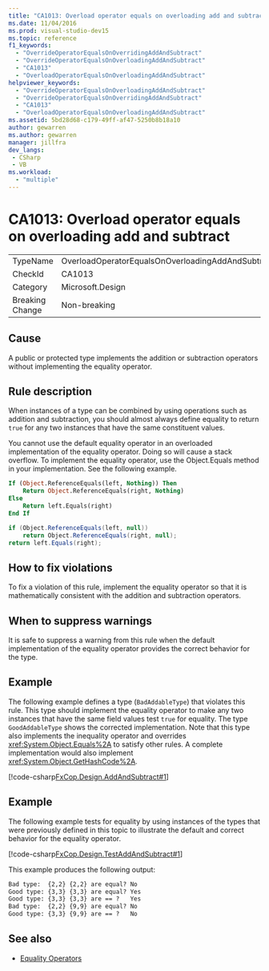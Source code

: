```yaml
---
title: "CA1013: Overload operator equals on overloading add and subtract"
ms.date: 11/04/2016
ms.prod: visual-studio-dev15
ms.topic: reference
f1_keywords:
  - "OverrideOperatorEqualsOnOverridingAddAndSubtract"
  - "OverrideOperatorEqualsOnOverloadingAddAndSubtract"
  - "CA1013"
  - "OverloadOperatorEqualsOnOverloadingAddAndSubtract"
helpviewer_keywords:
  - "OverrideOperatorEqualsOnOverloadingAddAndSubtract"
  - "OverrideOperatorEqualsOnOverridingAddAndSubtract"
  - "CA1013"
  - "OverloadOperatorEqualsOnOverloadingAddAndSubtract"
ms.assetid: 5bd28d68-c179-49ff-af47-5250b8b18a10
author: gewarren
ms.author: gewarren
manager: jillfra
dev_langs:
 - CSharp
 - VB
ms.workload:
  - "multiple"
---
```

# CA1013: Overload operator equals on overloading add and subtract

|||
|-|-|
|TypeName|OverloadOperatorEqualsOnOverloadingAddAndSubtract|
|CheckId|CA1013|
|Category|Microsoft.Design|
|Breaking Change|Non-breaking|

## Cause
 A public or protected type implements the addition or subtraction operators without implementing the equality operator.

## Rule description
 When instances of a type can be combined by using operations such as addition and subtraction, you should almost always define equality to return `true` for any two instances that have the same constituent values.

 You cannot use the default equality operator in an overloaded implementation of the equality operator. Doing so will cause a stack overflow. To implement the equality operator, use the Object.Equals method in your implementation. See the following example.

```vb
If (Object.ReferenceEquals(left, Nothing)) Then
    Return Object.ReferenceEquals(right, Nothing)
Else
    Return left.Equals(right)
End If
```

```csharp
if (Object.ReferenceEquals(left, null))
    return Object.ReferenceEquals(right, null);
return left.Equals(right);
```

## How to fix violations
 To fix a violation of this rule, implement the equality operator so that it is mathematically consistent with the addition and subtraction operators.

## When to suppress warnings
 It is safe to suppress a warning from this rule when the default implementation of the equality operator provides the correct behavior for the type.

## Example
 The following example defines a type (`BadAddableType`) that violates this rule. This type should implement the equality operator to make any two instances that have the same field values test `true` for equality. The type `GoodAddableType` shows the corrected implementation. Note that this type also implements the inequality operator and overrides <xref:System.Object.Equals%2A> to satisfy other rules. A complete implementation would also implement <xref:System.Object.GetHashCode%2A>.

 [!code-csharp[FxCop.Design.AddAndSubtract#1](../code-quality/codesnippet/CSharp/ca1013-overload-operator-equals-on-overloading-add-and-subtract_1.cs)]

## Example
 The following example tests for equality by using instances of the types that were previously defined in this topic to illustrate the default and correct behavior for the equality operator.

 [!code-csharp[FxCop.Design.TestAddAndSubtract#1](../code-quality/codesnippet/CSharp/ca1013-overload-operator-equals-on-overloading-add-and-subtract_2.cs)]

This example produces the following output:

```txt
Bad type:  {2,2} {2,2} are equal? No
Good type: {3,3} {3,3} are equal? Yes
Good type: {3,3} {3,3} are == ?   Yes
Bad type:  {2,2} {9,9} are equal? No
Good type: {3,3} {9,9} are == ?   No
```

## See also

- [Equality Operators](/dotnet/standard/design-guidelines/equality-operators)